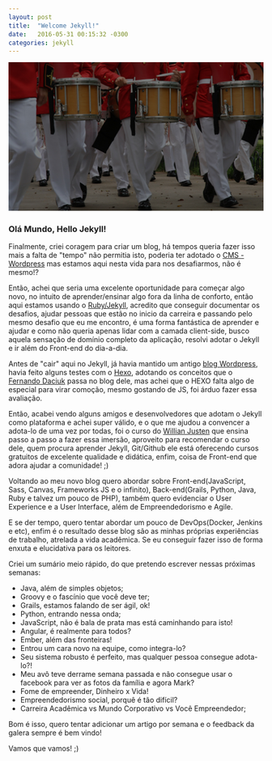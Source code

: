 ```yaml
---
layout: post
title:  "Welcome Jekyll!"
date:   2016-05-31 00:15:32 -0300
categories: jekyll
---
```


![hello](../img/hello.jpg)

### Olá Mundo, Hello Jekyll!
Finalmente, criei coragem para criar um blog, há tempos queria fazer isso mais a falta de "tempo" não permitia isto, poderia ter adotado o [CMS - Wordpress](https://br.wordpress.com/) mas estamos aqui nesta vida para nos desafiarmos, não é mesmo!?

Então, achei que seria uma excelente oportunidade para começar algo novo, no intuito de aprender/ensinar algo fora da linha de conforto, então aqui estamos usando o [Ruby/Jekyll](https://jekyllrb.com/), acredito que conseguir documentar os desafios, ajudar pessoas que estão no inicio da carreira e passando pelo mesmo desafio que eu me encontro, é uma forma fantástica de aprender e ajudar e como não queria apenas lidar com a camada client-side, busco aquela sensação de domínio completo da aplicação, resolvi adotar o Jekyll e ir além do Front-end do dia-a-dia.

Antes de "cair" aqui no Jekyll, já havia mantido um antigo [blog Wordpress](https://cristofersousa.wordpress.com/), havia feito alguns testes com o [Hexo](https://hexo.io/), adotando os conceitos que o [Fernando Daciuk](http://blog.da2k.com.br/2014/01/05/hexo-criando-um-blog-ao-estilo-miojo/) passa no blog dele, mas achei que o HEXO falta algo de especial para virar comoção, mesmo gostando de JS, foi árduo fazer essa avaliação.

Então, acabei vendo alguns amigos e desenvolvedores que adotam o Jekyll como plataforma e achei super válido, e o que me ajudou a convencer a adota-lo de uma vez por todas, foi o curso do [Willian Justen](http://willianjusten.teachable.com/courses/criando-sites-estaticos-com-jekyll/) que ensina passo a passo a fazer essa imersão, aproveito para recomendar o curso  dele, quem procura aprender Jekyll, Git/Github ele está oferecendo cursos gratuitos de excelente qualidade e didática, enfim, coisa de Front-end que adora ajudar a comunidade! ;)

Voltando ao meu novo blog quero abordar sobre Front-end(JavaScript, Sass, Canvas, Frameworks JS e o infinito),  Back-end(Grails, Python, Java, Ruby e talvez um pouco de PHP), também quero evidenciar o User Experience e a User Interface, além de Empreendedorismo e Agile.

E se der tempo, quero tentar abordar um pouco de DevOps(Docker, Jenkins e etc), enfim é o resultado desse blog são as minhas próprias experiências de trabalho, atrelada a vida acadêmica. Se eu conseguir fazer isso de forma enxuta e elucidativa para os leitores.

Criei um sumário meio rápido, do que pretendo escrever nessas próximas semanas:

 * Java, além de simples objetos;
 * Groovy e o fascínio que você deve ter;
 * Grails, estamos falando de ser ágil, ok!
 * Python, entrando nessa onda;
 * JavaScript, não é bala de prata mas está caminhando para isto!
 * Angular, é realmente para todos?
 * Ember, além das fronteiras!
 * Entrou um cara novo na equipe, como integra-lo?
 * Seu sistema robusto é perfeito, mas qualquer pessoa consegue adota-lo?!
 * Meu avô teve derrame semana passada e não consegue usar o facebook para ver as fotos da família e agora Mark?
 * Fome de empreender, Dinheiro x Vida!
 * Empreendedorismo social, porquê é tão difícil?
 * Carreira Acadêmica vs Mundo Corporativo vs Você Empreendedor;

 Bom é isso, quero tentar adicionar um artigo por semana e o feedback da galera sempre é bem vindo!

 Vamos que vamos! ;)
